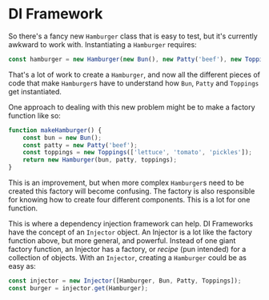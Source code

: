 # DI Framework

So there's a fancy new `Hamburger` class that is easy to test, but it's
currently awkward to work with.  Instantiating a `Hamburger` requires:

```typescript
const hamburger = new Hamburger(new Bun(), new Patty('beef'), new Toppings([]));
```

That's a lot of work to create a `Hamburger`, and now all the different pieces
of code that make `Hamburger`s have to understand how `Bun`, `Patty` and
`Toppings` get instantiated.

One approach to dealing with this new problem might be to make a factory
function like so:

```typescript
function makeHamburger() {
    const bun = new Bun();
    const patty = new Patty('beef');
    const toppings = new Toppings(['lettuce', 'tomato', 'pickles']);
    return new Hamburger(bun, patty, toppings);
}
```

This is an improvement, but when more complex `Hamburger`s need to be created
this factory will become confusing.  The factory is also responsible for
knowing how to create four different components.  This is a lot for one
function.

This is where a dependency injection framework can help.  DI Frameworks
have the concept of an `Injector` object.  An Injector is a lot like
the factory function above, but more general, and powerful.  Instead of one
giant factory function, an Injector has a factory, or _recipe_ (pun intended)
for a collection of objects.  With an `Injector`, creating a `Hamburger` could be
as easy as:

```typescript
const injector = new Injector([Hamburger, Bun, Patty, Toppings]);
const burger = injector.get(Hamburger);
```
